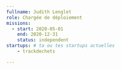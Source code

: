 ```yaml
---
fullname: Judith Lenglet
role: Chargée de déploiement
missions: 
  - start: 2020-05-01 
    end: 2020-12-31
    status: independent
startups: # ta ou tes startups actuelles
    - trackdechets

---
```

